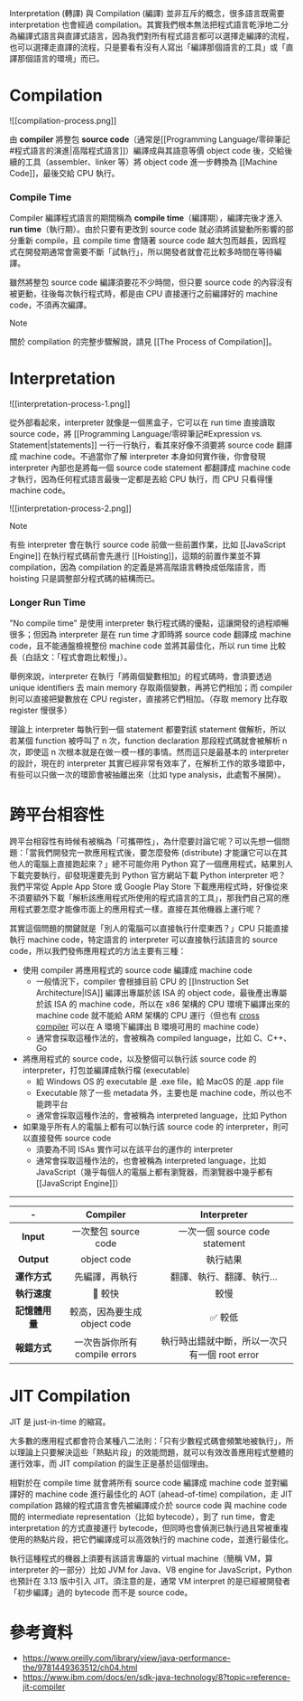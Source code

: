 Interpretation (轉譯) 與 Compilation (編譯) 並非互斥的概念，很多語言既需要 interpretation 也會經過 compilation。其實我們根本無法把程式語言乾淨地二分為編譯式語言與直譯式語言，因為我們對所有程式語言都可以選擇走編譯的流程，也可以選擇走直譯的流程，只是要看有沒有人寫出「編譯那個語言的工具」或「直譯那個語言的環境」而已。

# Compilation

![[compilation-process.png]]

由 **compiler** 將整包 **source code**（通常是[[Programming Language/零碎筆記#程式語言的演進|高階程式語言]]）編譯成與其語意等價 object code 後，交給後續的工具（assembler、linker 等）將 object code 進一步轉換為 [[Machine Code]]，最後交給 CPU 執行。

### Compile Time

Compiler 編譯程式語言的期間稱為 **compile time**（編譯期），編譯完後才進入 **run time**（執行期）。由於只要有更改到 source code 就必須將該變動所影響的部分重新 compile，且 compile time 會隨著 source code 越大包而越長，因爲程式在開發期通常會需要不斷「試執行」，所以開發者就會花比較多時間在等待編譯。

雖然將整包 source code 編譯須要花不少時間，但只要 source code 的內容沒有被更動，往後每次執行程式時，都是由 CPU 直接運行之前編譯好的 machine code，不須再次編譯。

>[!Note]
>關於 compilation 的完整步驟解說，請見 [[The Process of Compilation]]。

# Interpretation

![[interpretation-process-1.png]]

從外部看起來，interpreter 就像是一個黑盒子，它可以在 run time 直接讀取 source code，將 [[Programming Language/零碎筆記#Expression vs. Statement|statements]] 一行一行執行，看其來好像不須要將 source code 翻譯成 machine code。不過當你了解 interpreter 本身如何實作後，你會發現 interpreter 內部也是將每一個 source code statement 都翻譯成 machine code 才執行，因為任何程式語言最後一定都是丟給 CPU 執行，而 CPU 只看得懂 machine code。

![[interpretation-process-2.png]]

>[!Note]
>有些 interpreter 會在執行 source code 前做一些前置作業，比如 [[JavaScript Engine]] 在執行程式碼前會先進行 [[Hoisting]]，這類的前置作業並不算 compilation，因為 compilation 的定義是將高階語言轉換成低階語言，而 hoisting 只是調整部分程式碼的結構而已。

### Longer Run Time

"No compile time" 是使用 interpreter 執行程式碼的優點，這讓開發的過程順暢很多；但因為 interpreter 是在 run time 才即時將 source code 翻譯成 machine code，且不能通盤檢視整份 machine code  並將其最佳化，所以 run time 比較長（白話文：「程式會跑比較慢」）。

舉例來說，interpreter 在執行「將兩個變數相加」的程式碼時，會須要透過 unique identifiers 去 main memory 存取兩個變數，再將它們相加；而 compiler 則可以直接把變數放在 CPU register，直接將它們相加。（存取 memory 比存取 register 慢很多）

理論上 interpreter 每執行到一個 statement 都要對該 statement 做解析，所以若某個 function 被呼叫了 n 次，function declaration 那段程式碼就會被解析 n 次，即使這 n 次根本就是在做一模一樣的事情。然而這只是最基本的 interpreter 的設計，現在的 interpreter 其實已經非常有效率了，在解析工作的眾多環節中，有些可以只做一次的環節會被抽離出來（比如 type analysis，此處暫不展開）。

# 跨平台相容性

跨平台相容性有時候有被稱為「可攜帶性」，為什麼要討論它呢？可以先想一個問題：「當我們開發完一款應用程式後，要怎麼發佈 (distribute) 才能讓它可以在其他人的電腦上直接跑起來？」總不可能你用 Python 寫了一個應用程式，結果別人下載完要執行，卻發現還要先到 Python 官方網站下載 Python interpreter 吧？我們平常從 Apple App Store 或 Google Play Store 下載應用程式時，好像從來不須要額外下載「解析該應用程式所使用的程式語言的工具」，那我們自己寫的應用程式要怎麼才能像市面上的應用程式一樣，直接在其他機器上運行呢？

其實這個問題的關鍵就是「別人的電腦可以直接執行什麼東西？」CPU 只能直接執行 machine code，特定語言的 interpreter 可以直接執行該語言的 source code，所以我們發佈應用程式的方法主要有三種：

- 使用 compiler 將應用程式的 source code 編譯成 machine code
    - 一般情況下，compiler 會根據目前 CPU 的 [[Instruction Set Architecture|ISA]] 編譯出專屬於該 ISA 的 object code，最後產出專屬於該 ISA 的 machine code，所以在 x86 架構的 CPU 環境下編譯出來的 machine code 就不能給 ARM 架構的 CPU 運行（但也有 [cross compiler](https://en.wikipedia.org/wiki/Cross_compiler) 可以在 A 環境下編譯出 B 環境可用的 machine code）
    - 通常會採取這種作法的，會被稱為 compiled language，比如 C、C++、Go
- 將應用程式的 source code，以及整個可以執行該 source code 的 interpreter，打包並編譯成執行檔 (executable)
    - 給 Windows OS 的 executable 是 .exe file，給 MacOS 的是 .app file
    - Executable 除了一些 metadata 外，主要也是 machine code，所以也不能跨平台
    - 通常會採取這種作法的，會被稱為 interpreted language，比如 Python
- 如果幾乎所有人的電腦上都有可以執行該 source code 的 interpreter，則可以直接發佈 source code
    - 須要為不同 ISAs 實作可以在該平台的運作的 interpreter
    - 通常會採取這種作法的，也會被稱為 interpreted language，比如 JavaScript（幾乎每個人的電腦上都有瀏覽器，而瀏覽器中幾乎都有 [[JavaScript Engine]]）

---

|-|Compiler|Interpreter|
|:-:|:-:|:-:|
|**Input**|一次整包 source code|一次一個 source code statement|
|**Output**|object code|執行結果|
|**運作方式**|先編譯，再執行|翻譯、執行、翻譯、執行…|
|**執行速度**|🚀 較快|較慢|
|**記憶體用量**|較高，因為要生成 object code|✅ 較低|
|**報錯方式**|一次告訴你所有 compile errors|執行時出錯就中斷，所以一次只有一個 root error|

# JIT Compilation

JIT 是 just-in-time 的縮寫。

大多數的應用程式都會符合某種八二法則：「只有少數程式碼會頻繁地被執行」，所以理論上只要解決這些「熱點片段」的效能問題，就可以有效改善應用程式整體的運行效率，而 JIT compilation 的誕生正是基於這個理由。

相對於在 compile time 就會將所有 source code 編譯成 machine code 並對編譯好的 machine code 進行最佳化的 AOT (ahead-of-time) compilation，走 JIT compilation 路線的程式語言會先被編譯成介於 source code 與 machine code 間的 intermediate representation（比如 bytecode），到了 run time，會走 interpretation 的方式直接運行 bytecode，但同時也會偵測已執行過且常被重複使用的熱點片段，把它們編譯成可以高效執行的 machine code，並進行最佳化。

執行這種程式的機器上須要有該語言專屬的 virtual machine（簡稱 VM，算 interpreter 的一部分）比如 JVM for Java、V8 engine for JavaScript，Python 也預計在 3.13 版中引入 JIT。須注意的是，通常 VM interpret 的是已經被開發者「初步編譯」過的 bytecode 而不是 source code。

# 參考資料

- <https://www.oreilly.com/library/view/java-performance-the/9781449363512/ch04.html>
- <https://www.ibm.com/docs/en/sdk-java-technology/8?topic=reference-jit-compiler>
